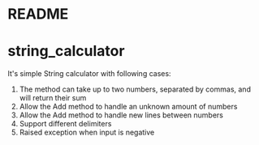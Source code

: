 # README

# string_calculator

It's simple String calculator with following cases:

1. The method can take up to two numbers, separated by commas, and will return their sum
2. Allow the Add method to handle an unknown amount of numbers
3. Allow the Add method to handle new lines between numbers
4. Support different delimiters
5. Raised exception when input is negative


